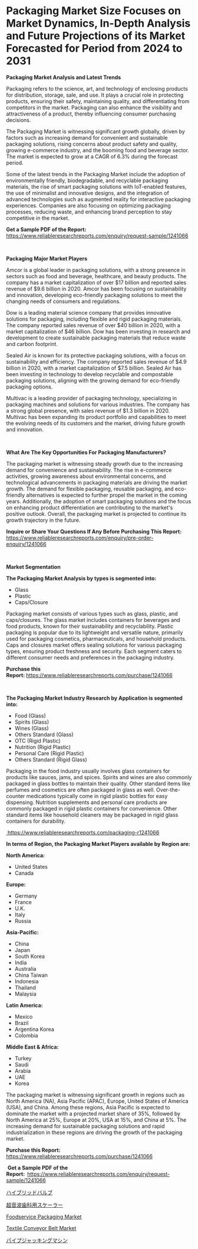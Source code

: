 <p><h1>Packaging Market Size Focuses on Market Dynamics, In-Depth Analysis and Future Projections of its Market Forecasted for Period from 2024 to 2031</h1></p><p><strong>Packaging Market Analysis and Latest Trends</strong></p>
<p><p>Packaging refers to the science, art, and technology of enclosing products for distribution, storage, sale, and use. It plays a crucial role in protecting products, ensuring their safety, maintaining quality, and differentiating from competitors in the market. Packaging can also enhance the visibility and attractiveness of a product, thereby influencing consumer purchasing decisions.</p><p>The Packaging Market is witnessing significant growth globally, driven by factors such as increasing demand for convenient and sustainable packaging solutions, rising concerns about product safety and quality, growing e-commerce industry, and the booming food and beverage sector. The market is expected to grow at a CAGR of 6.3% during the forecast period.</p><p>Some of the latest trends in the Packaging Market include the adoption of environmentally friendly, biodegradable, and recyclable packaging materials, the rise of smart packaging solutions with IoT-enabled features, the use of minimalist and innovative designs, and the integration of advanced technologies such as augmented reality for interactive packaging experiences. Companies are also focusing on optimizing packaging processes, reducing waste, and enhancing brand perception to stay competitive in the market.</p></p>
<p><strong>Get a Sample PDF of the Report:&nbsp;</strong> <a href="https://www.reliableresearchreports.com/enquiry/request-sample/1241066">https://www.reliableresearchreports.com/enquiry/request-sample/1241066</a></p>
<p>&nbsp;</p>
<p><strong>Packaging Major Market Players</strong></p>
<p><p>Amcor is a global leader in packaging solutions, with a strong presence in sectors such as food and beverage, healthcare, and beauty products. The company has a market capitalization of over $17 billion and reported sales revenue of $9.6 billion in 2020. Amcor has been focusing on sustainability and innovation, developing eco-friendly packaging solutions to meet the changing needs of consumers and regulations.</p><p>Dow is a leading material science company that provides innovative solutions for packaging, including flexible and rigid packaging materials. The company reported sales revenue of over $40 billion in 2020, with a market capitalization of $46 billion. Dow has been investing in research and development to create sustainable packaging materials that reduce waste and carbon footprint.</p><p>Sealed Air is known for its protective packaging solutions, with a focus on sustainability and efficiency. The company reported sales revenue of $4.9 billion in 2020, with a market capitalization of $7.5 billion. Sealed Air has been investing in technology to develop recyclable and compostable packaging solutions, aligning with the growing demand for eco-friendly packaging options.</p><p>Multivac is a leading provider of packaging technology, specializing in packaging machines and solutions for various industries. The company has a strong global presence, with sales revenue of $1.3 billion in 2020. Multivac has been expanding its product portfolio and capabilities to meet the evolving needs of its customers and the market, driving future growth and innovation.</p></p>
<p>&nbsp;</p>
<p><strong>What Are The Key Opportunities For Packaging Manufacturers?</strong></p>
<p><p>The packaging market is witnessing steady growth due to the increasing demand for convenience and sustainability. The rise in e-commerce activities, growing awareness about environmental concerns, and technological advancements in packaging materials are driving the market growth. The demand for flexible packaging, reusable packaging, and eco-friendly alternatives is expected to further propel the market in the coming years. Additionally, the adoption of smart packaging solutions and the focus on enhancing product differentiation are contributing to the market's positive outlook. Overall, the packaging market is projected to continue its growth trajectory in the future.</p></p>
<p><strong>Inquire or Share Your Questions If Any Before Purchasing This Report:</strong> <a href="https://www.reliableresearchreports.com/enquiry/pre-order-enquiry/1241066">https://www.reliableresearchreports.com/enquiry/pre-order-enquiry/1241066</a></p>
<p>&nbsp;</p>
<p><strong>Market Segmentation</strong></p>
<p><strong>The Packaging Market Analysis by types is segmented into:</strong></p>
<p><ul><li>Glass</li><li>Plastic</li><li>Caps/Closure</li></ul></p>
<p><p>Packaging market consists of various types such as glass, plastic, and caps/closures. The glass market includes containers for beverages and food products, known for their sustainability and recyclability. Plastic packaging is popular due to its lightweight and versatile nature, primarily used for packaging cosmetics, pharmaceuticals, and household products. Caps and closures market offers sealing solutions for various packaging types, ensuring product freshness and security. Each segment caters to different consumer needs and preferences in the packaging industry.</p></p>
<p><strong>Purchase this Report:&nbsp;</strong><a href="https://www.reliableresearchreports.com/purchase/1241066">https://www.reliableresearchreports.com/purchase/1241066</a></p>
<p>&nbsp;</p>
<p><strong>The Packaging Market Industry Research by Application is segmented into:</strong></p>
<p><ul><li>Food (Glass)</li><li>Spirits (Glass)</li><li>Wines (Glass)</li><li>Others Standard (Glass)</li><li>OTC (Rigid Plastic)</li><li>Nutrition (Rigid Plastic)</li><li>Personal Care (Rigid Plastic)</li><li>Others Standard (Rigid Glass)</li></ul></p>
<p><p>Packaging in the food industry usually involves glass containers for products like sauces, jams, and spices. Spirits and wines are also commonly packaged in glass bottles to maintain their quality. Other standard items like perfumes and cosmetics are often packaged in glass as well. Over-the-counter medications typically come in rigid plastic bottles for easy dispensing. Nutrition supplements and personal care products are commonly packaged in rigid plastic containers for convenience. Other standard items like household cleaners may be packaged in rigid glass containers for durability.</p></p>
<p><a href="https://www.reliableresearchreports.com/packaging-r1241066">&nbsp;https://www.reliableresearchreports.com/packaging-r1241066</a></p>
<p><strong>In terms of Region, the Packaging Market Players available by Region are:</strong></p>
<p>
    <p> <strong> North America: </strong>
        <ul>
            <li>United States</li>
            <li>Canada</li>
        </ul>
        </p> 
    <p> <strong> Europe: </strong>
        <ul>
            <li>Germany</li>
            <li>France</li>
            <li>U.K.</li>
            <li>Italy</li>
            <li>Russia</li>
        </ul>
        </p> 
    <p> <strong> Asia-Pacific: </strong>
        <ul>
            <li>China</li>
            <li>Japan</li>
            <li>South Korea</li>
            <li>India</li>
            <li>Australia</li>
            <li>China Taiwan</li>
            <li>Indonesia</li>
            <li>Thailand</li>
            <li>Malaysia</li>
        </ul>
        </p> 
    <p> <strong> Latin America: </strong>
        <ul>
            <li>Mexico</li>
            <li>Brazil</li>
            <li>Argentina Korea</li>
            <li>Colombia</li>
        </ul>
        </p> 
    <p> <strong> Middle East & Africa: </strong>
        <ul>
            <li>Turkey</li>
            <li>Saudi</li>
            <li>Arabia</li>
            <li>UAE</li>
            <li>Korea</li>
        </ul>
    </p>
    </p>
<p><p>The packaging market is witnessing significant growth in regions such as North America (NA), Asia Pacific (APAC), Europe, United States of America (USA), and China. Among these regions, Asia Pacific is expected to dominate the market with a projected market share of 35%, followed by North America at 25%, Europe at 20%, USA at 15%, and China at 5%. The increasing demand for sustainable packaging solutions and rapid industrialization in these regions are driving the growth of the packaging market.</p></p>
<p><strong>Purchase this Report: </strong><a href="https://www.reliableresearchreports.com/purchase/1241066">https://www.reliableresearchreports.com/purchase/1241066</a></p>
<p>&nbsp;<strong>Get a Sample PDF of the Report:&nbsp;&nbsp;</strong><a href="https://www.reliableresearchreports.com/enquiry/request-sample/1241066">https://www.reliableresearchreports.com/enquiry/request-sample/1241066</a></p>
<p><strong></strong></p>
<p><p><a href="https://github.com/EstaSprer20231/Market-Research-Report-List-1/blob/main/726585157728.md">ハイブリッドバルブ</a></p><p><a href="https://github.com/klon646/Market-Research-Report-List-1/blob/main/771300957729.md">超音波歯科用スケーラー</a></p><p><a href="https://github.com/angeliabkratze/Market-Research-Report-List-1/blob/main/foodservice-packaging-market.md">Foodservice Packaging Market</a></p><p><a href="https://www.linkedin.com/pulse/decoding-textile-conveyor-belt-market-metrics-share-trends-fye8c">Textile Conveyor Belt Market</a></p><p><a href="https://medium.com/@rexkhler2023/%E3%83%91%E3%82%A4%E3%83%97%E3%82%B8%E3%83%A3%E3%83%83%E3%82%AD%E3%83%B3%E3%82%B0%E3%83%9E%E3%82%B7%E3%83%B3%E5%B8%82%E5%A0%B4-%E5%B8%82%E5%A0%B4%E3%82%B7%E3%82%A7%E3%82%A2-%E5%B8%82%E5%A0%B4%E5%8B%95%E5%90%91-%E5%B0%86%E6%9D%A5%E3%81%AE%E6%88%90%E9%95%B7%E3%81%AE%E6%8E%A2%E7%B4%A2-edfac725bbc7">パイプジャッキングマシン</a></p></p>
